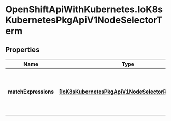 # OpenShiftApiWithKubernetes.IoK8sKubernetesPkgApiV1NodeSelectorTerm

## Properties
Name | Type | Description | Notes
------------ | ------------- | ------------- | -------------
**matchExpressions** | [**[IoK8sKubernetesPkgApiV1NodeSelectorRequirement]**](IoK8sKubernetesPkgApiV1NodeSelectorRequirement.md) | Required. A list of node selector requirements. The requirements are ANDed. | 


